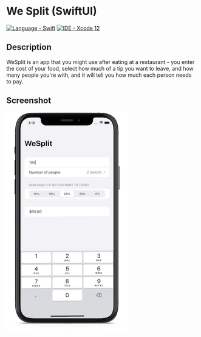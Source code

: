 # We Split (SwiftUI)

[![Language - Swift](https://img.shields.io/badge/Language-Swift-orange)](https://swift.org/about/)
[![IDE - Xcode 12](https://img.shields.io/badge/IDE-Xcode%2012-purple)](https://developer.apple.com/xcode/)

## Description

WeSplit is an app that you might use after eating at a restaurant - you enter the cost of your food, select how much of a tip you want to leave, and how many people you're with, and it will tell you how much each person needs to pay.

## Screenshot

![wesplit](screenshots/wesplit.png)